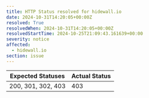 ```yaml
---
title: HTTP Status resolved for hidewall.io
date: 2024-10-31T14:20:05+00:00Z
resolved: True
resolvedWhen: 2024-10-31T14:20:05+00:00Z
resolvedStartTime: 2024-10-25T21:09:43.161639+00:00
severity: notice
affected:
  - hidewall.io
section: issue
---
```


| Expected Statuses | Actual Status  |
|-------------------|----------------|
| 200, 301, 302, 403 | 403 |
